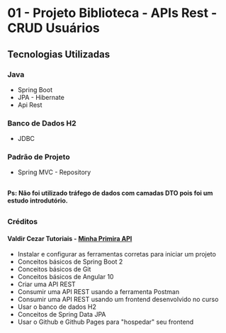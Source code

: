 # 01 - Projeto Biblioteca - APIs Rest - CRUD Usuários

## Tecnologias Utilizadas
### Java
  - Spring Boot
  - JPA - Hibernate
  - Api Rest
  
### Banco de Dados H2
  - JDBC
  
### Padrão de Projeto
  - Spring MVC - Repository

##

#### Ps: Não foi utilizado tráfego de dados com camadas DTO pois foi um estudo introdutório.

##

### Créditos

#### Valdir Cezar Tutoriais - [Minha Primira API](https://www.youtube.com/watch?v=hZbEr5XVL0M&list=PLA8Qj9w4RGkXwPerFo4ZDFEessyNJW1ol)

- Instalar e configurar as ferramentas corretas para iniciar um projeto
- Conceitos básicos de Spring Boot 2
- Conceitos básicos de Git
- Conceitos básicos de Angular 10
- Criar uma API REST
- Consumir uma API REST usando a ferramenta Postman
- Consumir uma API REST usando um frontend desenvolvido no curso
- Usar o banco de dados H2 
- Conceitos de Spring Data JPA
- Usar o Github e Github Pages para "hospedar" seu frontend

